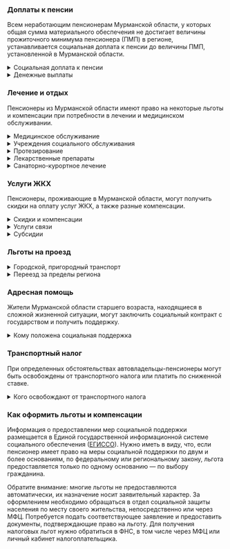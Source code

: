 ﻿### Доплаты к пенсии
Всем неработающим пенсионерам Мурманской области, у которых общая сумма материального обеспечения не достигает величины прожиточного минимума пенсионера (ПМП) в регионе, устанавливается социальная доплата к пенсии до величины ПМП, установленной в Мурманской области.
<details>
<summary>Социальная доплата к пенсии</summary>
Социальная доплата к пенсии до величины регионального прожиточного минимума пенсионера назначается автоматически, по данным выплатного дела о размере пенсии.
</details>
<details>
<summary>Денежные выплаты</summary>
Если пенсионер относится к льготной категории, ему полагается ежемесячная денежная выплата (ЕДВ), которая регулярно индексируется.
В [Мурманской](https://docs.cntd.ru/document/913508025) области к таким категориям относятся ветераны труда, ветераны труда области, труженики тыла, жертвы политических репрессий и дети войны (родившимся в период с 23 июня 1923 года по 3 сентября 1945 года). Ветераны труда области получают ежегодную выплату ко Дню Мурманской области (28 мая).
Денежные выплаты также полагаются гражданам старшего возраста, к которым относятся мужчины с 60 лет, женщины — с 55 лет, не получающие других региональных мер социальной поддержки.
</details>

### Лечение и отдых
Пенсионеры из Мурманской области имеют право на некоторые льготы и компенсации при потребности в лечении и медицинском обслуживании.
<details>
<summary>Медицинское обслуживание</summary>

Мурманские ветераны труда, труженики тыла и жертвы политических репрессий сохраняют обслуживание в поликлиниках и других медицинских учреждениях, к которым они были прикреплены до выхода на пенсию. Оказание медицинской помощи вне очереди полагается мурманским жертвам политических репрессий.
</details>
<details>
<summary>Учреждения социального обслуживания</summary>

Внеочередной приём в дома-интернаты для престарелых и инвалидов, учреждения социального обслуживания предоставляется труженикам тыла и жертвам политических репрессий.
</details>
<details>
<summary>Протезирование</summary>

В [Мурманской](https://docs.cntd.ru/document/913508025) области ветеранам труда, труженикам тыла, жертвам политических репрессий и лицам старшего возраста полагается бесплатное изготовление и ремонт зубных протезов (кроме протезов из драгоценных металлов и металлокерамики). Также они имеют право на денежную выплату стоимости изготовления зубных ортопедических конструкций любой сложности, на основании сертификата в пределах установленной суммы.

[Мурманских](https://docs.cntd.ru/document/913508025) ветеранов труда, тружеников тыла, жертв политических репрессий и лиц старшего возраста обеспечивают слуховыми аппаратами, глазными протезами и аппаратами голосообразования, а также иными протезами и протезно-ортопедическими изделиями.
</details>
<details>
<summary>Лекарственные препараты</summary>

Мурманским труженикам тыла и жертвам политических репрессий полагается обеспечение необходимыми лекарственными препаратами по назначению врача (фельдшера).
</details>
<details>
<summary>Санаторно-курортное лечение</summary>

В Мурманской области неработающие ветераны труда и ветераны труда области имеют право на бесплатное обеспечение путёвками на санаторно-курортное лечение и отдых за пределами области, а пенсионеры старше 70 лет независимо от трудоустройства и наличия льготного статуса — на территории области, не чаще одного раза в два года. Жертвы политических репрессий ежегодно могут получить путёвку на лечение и отдых, как в учреждениях области, так и за её пределами.

Мурманские жертвы политических репрессий имеют право на первоочередное предоставление путёвки на санаторно-курортное лечение. Ветеранам труда Мурманской области один раз в два года компенсируют 50% расходов на оплату проезда к месту отдыха и обратно в пределах территории России.
</details>

### Услуги ЖКХ
Пенсионеры, проживающие в Мурманской области, могут получить скидки на оплату услуг ЖКХ, а также разные компенсации. 
<details>
<summary>Скидки и компенсации</summary>

В [Мурманской](https://docs.cntd.ru/document/913508025) области льготникам полагается ежемесячная жилищно-коммунальная выплата.
Одинокие неработающие пенсионеры по достижении 70 лет освобождаются от взносов на капремонт на 50%, а с 80-летнего возраста — полностью. Льгота распространяется также на граждан указанного возраста, семья которых состоит из неработающих граждан пенсионного возраста (мужчины — старше 60 лет, женщины — 55 лет) и (или) инвалидов I и II групп. Компенсация рассчитывается исходя из установленных в регионе минимального взноса на капремонт за 1 кв. метр и размера стандарта нормативной площади жилого помещения.
</details>
<details>
<summary>Услуги связи</summary>

В Мурманской области жертвам политических репрессий установка телефона полагается в первоочередном порядке, с возмещением расходов по его установке.
</details>
<details>
<summary>Субсидии</summary>

В [Мурманской](https://docs.cntd.ru/document/913511050) области одиноко проживающим инвалидам, пенсионерам и лицам пенсионного возраста (мужчины — старше 60 лет, женщины — 55 лет), а также семьям, состоящим только из пенсионеров, лиц пенсионного возраста и инвалидов, в том числе детей-инвалидов, субсидия полагается при расходах на «коммуналку» более 10% семейного бюджета.
</details>

### Льготы на проезд
<details>
<summary>Городской, пригородный транспорт</summary>

В Мурманской области ветераны труда, труженики тыла, жертвы политических репрессий и лица старшего возраста, доход которых не превышает 2,5 прожиточного минимума, для проезда на автомобильном транспорте общего пользования городского и пригородного сообщения и электротранспорте городского сообщения (кроме такси, в том числе маршрутного) могут приобрести единый социальный проездной билет. Указанные категории льготников, достигшие возраста 80 лет, имеют право на его покупку независимо от уровня доходов. Лицам старшего возраста выплачивается разница в стоимости единого социального проездного билета и ЕДВ. Ветераны труда, труженики тыла и жертвы политических репрессий на железнодорожных поездах пригородного сообщения могут ездить за 50% стоимости.
</details>
<details>
<summary>Переезд за пределы региона</summary>

Ветеранам труда [Мурманской](https://sudrf.cntd.ru/document/913512543) области, переезжающим на постоянное место жительства за пределы региона, выплачивают единовременное пособие в размере 10 000 рублей.
</details>

### Адресная помощь
Жители Мурманской области старшего возраста, находящиеся в сложной жизненной ситуации, могут заключить социальный контракт с государством и получить поддержку.
<details>
<summary>Кому положена социальная поддержка</summary>

Пенсионерам, оказавшимся в трудной жизненной ситуации по не зависящим от них причинам или в связи со стихийным бедствием, экстремальной ситуацией, оказывается адресная помощь. Она предоставляется путём выплаты пособий либо в натуральной форме (обеспечение одеждой, обувью, лекарствами, организация лечения и ухода, проведение ремонта жилья или установка приборов учёта и пр.). С нуждающимися пенсионерами может быть заключён социальный контракт.
</details>

### Транспортный налог
При определенных обстоятельствах автовладельцы-пенсионеры могут быть освобождены от транспортного налога или платить по сниженной ставке. 
<details>
<summary>Кого освобождают от транспортного налога</summary>

В [Мурманской](https://www.nalog.gov.ru/rn77/service/tax/d1104971/) области пенсионеры, получающие страховые пенсии по старости, независимо от возраста, военные пенсионеры, достигшие возраста: мужчины — 60 лет, женщины — 55 лет, а также те, кто должен был выйти на пенсию по ранее действовавшему законодательству, уплачивают транспортный налог по льготным ставкам. За легковой автомобиль: 1 рубль за 1 л. с. — при мощности двигателя до 100 л. с.; 1,5 рубля за 1 л. с. — от 100 до 150 л. с. За мотоцикл (мотороллер): 1 рубль за 1 л. с. — при мощности до 20 л. с.; 2 рубля за 1 л. с. — от 20 до 35 л. с.; 5 рублей за 1 л. с. — свыше 35 л. с. Ветераны и инвалиды ВОВ и боевых действий, граждане, пострадавшие от радиации, освобождаются от налога на одно ТС. Льгота предоставляется на одно транспортное средство с наибольшей мощностью. Не нужно уплачивать налог на транспортные средства, оснащённые электрическим двигателем мощностью до 200 л. с., а также выпущенные в 1986 году и ранее легковые авто до 100 л. с. и мотоциклы (мотороллеры).
</details>

### Как оформить льготы и компенсации 
Информация о предоставлении мер социальной поддержки размещается в Единой государственной информационной системе социального обеспечения ([ЕГИССО](http://egisso.ru/site/client/#/)). Нужно иметь в виду, что, если пенсионер имеет право на меры социальной поддержки по двум и более основаниям, по федеральному или региональному закону, льгота предоставляется только по одному основанию — по выбору гражданина.

Обратите внимание: многие льготы не предоставляются автоматически, их назначение носит заявительный характер. За оформлением необходимо обращаться в отдел социальной защиты населения по месту своего жительства, непосредственно или через МФЦ. Потребуется подать соответствующее заявление и предоставить документы, подтверждающие право на льготу. Для получения налоговых льгот нужно обратиться в ФНС, в том числе через МФЦ или личный кабинет налогоплательщика.













